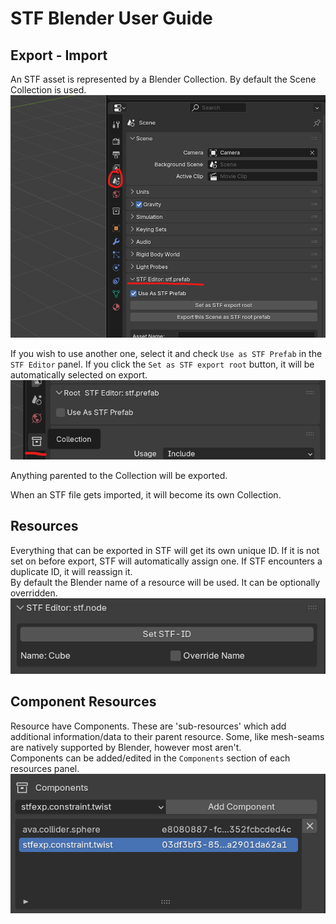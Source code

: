 # STF Blender User Guide

## Export - Import

An STF asset is represented by a Blender Collection. By default the Scene Collection is used.
![](img/scene_collection.png)

If you wish to use another one, select it and check `Use as STF Prefab` in the `STF Editor` panel.
If you click the `Set as STF export root` button, it will be automatically selected on export.
![](img/collection.png)

Anything parented to the Collection will be exported.

When an STF file gets imported, it will become its own Collection.

## Resources
Everything that can be exported in STF will get its own unique ID. If it is not set on before export, STF will automatically assign one. If STF encounters a duplicate ID, it will reassign it.\
By default the Blender name of a resource will be used. It can be optionally overridden.
![](img/id_editor.png)


## Component Resources
Resource have Components. These are 'sub-resources' which add additional information/data to their parent resource. Some, like mesh-seams are natively supported by Blender, however most aren't.\
Components can be added/edited in the `Components` section of each resources panel.
![](img/component_list.png)

<!--
## Blender Native Resources

### Collection - stf.prefab

### Object - stf.node

### Armature - stf.armature

### Bones - stf.bone

### Mesh - stf.mesh

### Material - stf.material

### Image - stf.image

### Action - stf.animation
-->
